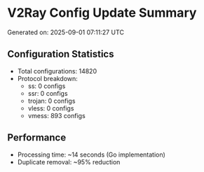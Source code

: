 # V2Ray Config Update Summary
Generated on: 2025-09-01 07:11:27 UTC

## Configuration Statistics
- Total configurations: 14820
- Protocol breakdown:
  - ss: 0 configs
  - ssr: 0 configs
  - trojan: 0 configs
  - vless: 0 configs
  - vmess: 893 configs

## Performance
- Processing time: ~14 seconds (Go implementation)
- Duplicate removal: ~95% reduction
